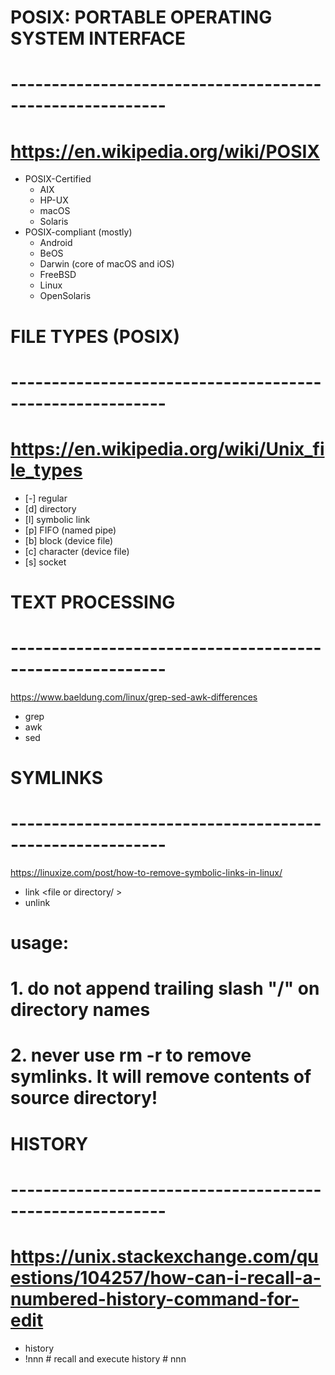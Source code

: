 
# POSIX: PORTABLE OPERATING SYSTEM INTERFACE
# ---------------------------------------------------------
# https://en.wikipedia.org/wiki/POSIX
* POSIX-Certified
  * AIX
  * HP-UX
  * macOS
  * Solaris
* POSIX-compliant (mostly)
    * Android
    * BeOS
    * Darwin (core of macOS and iOS)
    * FreeBSD
    * Linux
    * OpenSolaris
  

# FILE TYPES (POSIX)
# ---------------------------------------------------------
# https://en.wikipedia.org/wiki/Unix_file_types
* [-]   regular
* [d]   directory
* [l]   symbolic link
* [p]   FIFO (named pipe)
* [b]   block (device file)
* [c]   character (device file)
* [s]   socket



# TEXT PROCESSING
# ---------------------------------------------------------
https://www.baeldung.com/linux/grep-sed-awk-differences
* grep
* awk
* sed


# SYMLINKS
# ---------------------------------------------------------
https://linuxize.com/post/how-to-remove-symbolic-links-in-linux/
* link     <file or directory/ >
* unlink   <symlink name>    

# usage:
# 1. do not append trailing slash "/" on directory names
# 2. never use rm -r to remove symlinks.  It will remove contents of source directory!



# HISTORY
# ---------------------------------------------------------
# https://unix.stackexchange.com/questions/104257/how-can-i-recall-a-numbered-history-command-for-edit

* history
* !nnn              # recall and execute history # nnn


